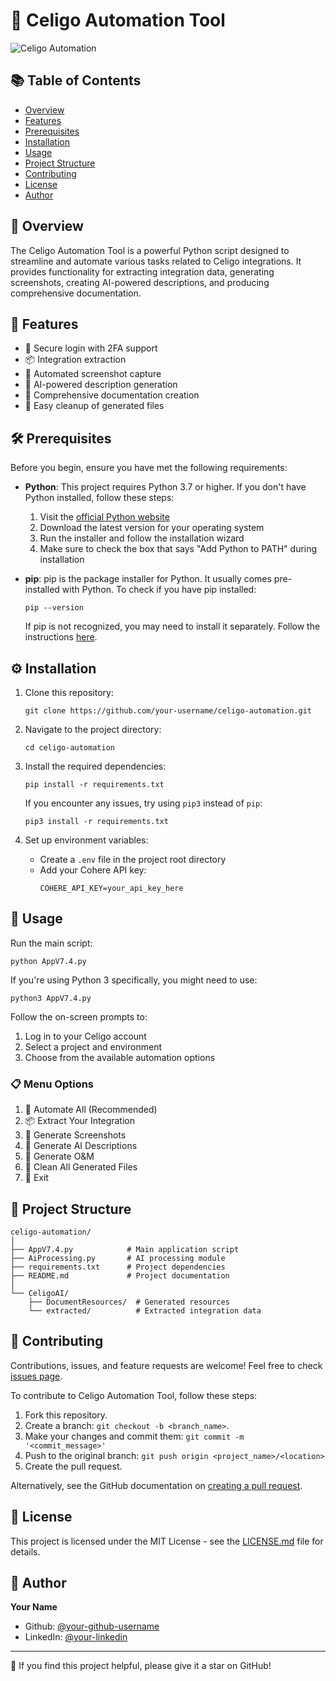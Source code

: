 # 🚀 Celigo Automation Tool

![Celigo Automation](https://placeholder-image-url.com/celigo-automation.png)

## 📚 Table of Contents
- [Overview](#-overview)
- [Features](#-features)
- [Prerequisites](#-prerequisites)
- [Installation](#-installation)
- [Usage](#-usage)
- [Project Structure](#-project-structure)
- [Contributing](#-contributing)
- [License](#-license)
- [Author](#-author)

## 🌟 Overview

The Celigo Automation Tool is a powerful Python script designed to streamline and automate various tasks related to Celigo integrations. It provides functionality for extracting integration data, generating screenshots, creating AI-powered descriptions, and producing comprehensive documentation.

## 🎯 Features

- 🔐 Secure login with 2FA support
- 📦 Integration extraction
- 📸 Automated screenshot capture
- 🧠 AI-powered description generation
- 📄 Comprehensive documentation creation
- 🧹 Easy cleanup of generated files

## 🛠 Prerequisites

Before you begin, ensure you have met the following requirements:

- **Python**: This project requires Python 3.7 or higher. If you don't have Python installed, follow these steps:

  1. Visit the [official Python website](https://www.python.org/downloads/)
  2. Download the latest version for your operating system
  3. Run the installer and follow the installation wizard
  4. Make sure to check the box that says "Add Python to PATH" during installation

- **pip**: pip is the package installer for Python. It usually comes pre-installed with Python. To check if you have pip installed:

  ```
  pip --version
  ```

  If pip is not recognized, you may need to install it separately. Follow the instructions [here](https://pip.pypa.io/en/stable/installation/).

## ⚙️ Installation

1. Clone this repository:
   ```
   git clone https://github.com/your-username/celigo-automation.git
   ```

2. Navigate to the project directory:
   ```
   cd celigo-automation
   ```

3. Install the required dependencies:
   ```
   pip install -r requirements.txt
   ```

   If you encounter any issues, try using `pip3` instead of `pip`:
   ```
   pip3 install -r requirements.txt
   ```

4. Set up environment variables:
   - Create a `.env` file in the project root directory
   - Add your Cohere API key:
     ```
     COHERE_API_KEY=your_api_key_here
     ```

## 🚀 Usage

Run the main script:

```
python AppV7.4.py
```

If you're using Python 3 specifically, you might need to use:

```
python3 AppV7.4.py
```

Follow the on-screen prompts to:
1. Log in to your Celigo account
2. Select a project and environment
3. Choose from the available automation options

### 📋 Menu Options

1. 🚀 Automate All (Recommended)
2. 📦 Extract Your Integration
3. 📸 Generate Screenshots
4. 🧠 Generate AI Descriptions
5. 📄 Generate O&M
6. 🧹 Clean All Generated Files
7. 🚪 Exit

## 📁 Project Structure

```
celigo-automation/
│
├── AppV7.4.py            # Main application script
├── AiProcessing.py       # AI processing module
├── requirements.txt      # Project dependencies
├── README.md             # Project documentation
│
└── CeligoAI/
    ├── DocumentResources/  # Generated resources
    └── extracted/          # Extracted integration data
```

## 🤝 Contributing

Contributions, issues, and feature requests are welcome! Feel free to check [issues page](https://github.com/your-username/celigo-automation/issues).

To contribute to Celigo Automation Tool, follow these steps:

1. Fork this repository.
2. Create a branch: `git checkout -b <branch_name>`.
3. Make your changes and commit them: `git commit -m '<commit_message>'`
4. Push to the original branch: `git push origin <project_name>/<location>`
5. Create the pull request.

Alternatively, see the GitHub documentation on [creating a pull request](https://help.github.com/articles/creating-a-pull-request/).

## 📝 License

This project is licensed under the MIT License - see the [LICENSE.md](LICENSE.md) file for details.

## 👤 Author

**Your Name**
- Github: [@your-github-username](https://github.com/your-github-username)
- LinkedIn: [@your-linkedin](https://linkedin.com/in/your-linkedin)

---

🌟 If you find this project helpful, please give it a star on GitHub!
